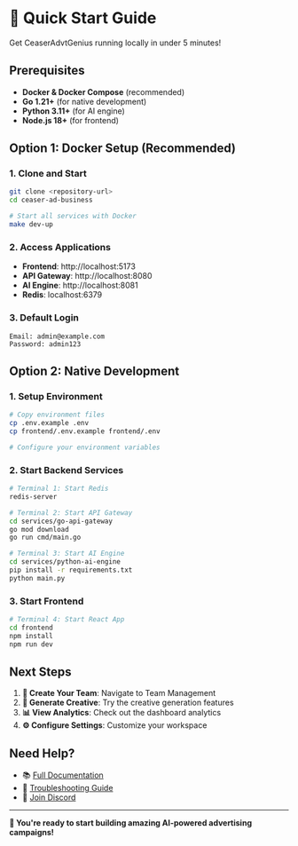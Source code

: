 # 🚀 Quick Start Guide

Get CeaserAdvtGenius running locally in under 5 minutes!

## Prerequisites

- **Docker & Docker Compose** (recommended)
- **Go 1.21+** (for native development)
- **Python 3.11+** (for AI engine)
- **Node.js 18+** (for frontend)

## Option 1: Docker Setup (Recommended)

### 1. Clone and Start

```bash
git clone <repository-url>
cd ceaser-ad-business

# Start all services with Docker
make dev-up
```

### 2. Access Applications

- **Frontend**: http://localhost:5173
- **API Gateway**: http://localhost:8080
- **AI Engine**: http://localhost:8081
- **Redis**: localhost:6379

### 3. Default Login

```
Email: admin@example.com
Password: admin123
```

## Option 2: Native Development

### 1. Setup Environment

```bash
# Copy environment files
cp .env.example .env
cp frontend/.env.example frontend/.env

# Configure your environment variables
```

### 2. Start Backend Services

```bash
# Terminal 1: Start Redis
redis-server

# Terminal 2: Start API Gateway
cd services/go-api-gateway
go mod download
go run cmd/main.go

# Terminal 3: Start AI Engine
cd services/python-ai-engine
pip install -r requirements.txt
python main.py
```

### 3. Start Frontend

```bash
# Terminal 4: Start React App
cd frontend
npm install
npm run dev
```

## Next Steps

1. **👥 Create Your Team**: Navigate to Team Management
2. **🎨 Generate Creative**: Try the creative generation features
3. **📊 View Analytics**: Check out the dashboard analytics
4. **⚙️ Configure Settings**: Customize your workspace

## Need Help?

- 📚 [Full Documentation](../DEVELOPER_DOCUMENTATION.md)
- 🔧 [Troubleshooting Guide](../DEVELOPER_DOCUMENTATION.md#troubleshooting)
- 💬 [Join Discord](https://discord.gg/ceaseradvt)

---

**🎉 You're ready to start building amazing AI-powered advertising campaigns!**
